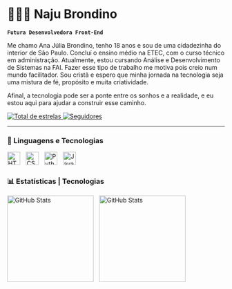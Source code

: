 # 👩🏽‍💻 Naju Brondino

**`Futura Desenvolvedora Front-End`**

Me chamo Ana Júlia Brondino, tenho 18 anos e sou de uma cidadezinha do interior de São Paulo. Concluí o ensino médio na ETEC, com o curso técnico em administração. Atualmente, estou cursando Análise e Desenvolvimento de Sistemas na FAI. Fazer esse tipo de trabalho me motiva pois creio num mundo facilitador. Sou cristã e espero que minha jornada na tecnologia seja uma mistura de fé, propósito e muita criatividade.

Afinal, a tecnologia pode ser a ponte entre os sonhos e a realidade, e eu estou aqui para ajudar a construir esse caminho.



<p align="left">
    <a href="https://github.com/NajuBrondino?tab=repositories&sort=stargazers">
        <img 
            alt="Total de estrelas" 
            title="Total de estrelas GitHub" 
            src="https://custom-icon-badges.demolab.com/github/stars/NajuBrondino?color=55960c&style=for-the-badge&labelColor=488207&logo=star&label=estrelas"
        />
    </a>
    <a href="https://github.com/NajuBrondino?tab=followers">
        <img 
            alt="Seguidores" 
            title="Me siga no GitHub" 
            src="https://custom-icon-badges.demolab.com/github/followers/NajuBrondino?color=236ad3&labelColor=1155ba&style=for-the-badge&logo=github&label=Seguidores&logoColor=white"
        />
    </a>
</p>

---

### 🤖 Linguagens e Tecnologias

<img 
    align="left" 
    alt="HTML"
    title="HTML" 
    width="30px" 
    style="padding-right: 10px;" 
    src="https://cdn.jsdelivr.net/gh/devicons/devicon@latest/icons/html5/html5-original.svg" 
/>
<img 
    align="left" 
    alt="CSS" 
    title="CSS"
    width="30px" 
    style="padding-right: 10px;" 
    src="https://cdn.jsdelivr.net/gh/devicons/devicon@latest/icons/css3/css3-original.svg" 
/>
<img 
    align="left" 
    alt="Python" 
    title="Python"
    width="30px" 
    style="padding-right: 10px;" 
    src="https://cdn.jsdelivr.net/gh/devicons/devicon@latest/icons/python/python-original.svg" 
/>
<img 
    align="left" 
    alt="JavaScript" 
    title="JavaScript"
    width="30px" 
    style="padding-right: 10px;" 
    src="https://cdn.jsdelivr.net/gh/devicons/devicon@latest/icons/javascript/javascript-original.svg"  
/>

<br/>
<br/>

### 📊 Estatísticas | Tecnologias

<p>
    <img 
    align="left" 
    alt="GitHub Stats" 
    height="200" 
    style="padding-right: 10px;" 
    src="https://github-readme-stats.vercel.app/api?username=NajuBrondino&show_icons=true&theme=tokyonight&include_all_commits=true&locale=pt-br" 
  />

<img 
      align="left" 
      alt="GitHub Stats" 
      height="200" 
      src="https://github-readme-stats.vercel.app/api/top-langs/?username=NajuBrondino&theme=tokyonight&layout=compact&custom_title=Tecnologias&langs_count=6" 
  />

</p>
